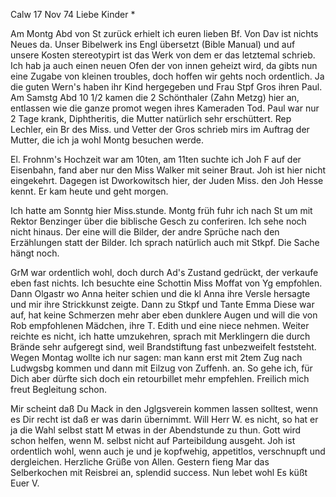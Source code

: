 Calw 17 Nov 74
Liebe Kinder <Fried>*

Am Montg Abd von St zurück erhielt ich euren lieben Bf. Von Dav ist nichts Neues da. Unser Bibelwerk ins Engl übersetzt (Bible Manual) und auf unsere Kosten stereotypirt ist das Werk von dem er das letztemal schrieb. 
Ich hab ja auch einen neuen Ofen der von innen geheizt wird, da gibts nun eine Zugabe von kleinen troubles, doch hoffen wir gehts noch ordentlich. 
Ja die guten Wern's haben ihr Kind hergegeben und Frau Stpf Gros ihren Paul. Am Samstg Abd 10 1/2 kamen die 2 Schönthaler (Zahn Metzg) hier an, entlassen wie die ganze promot wegen ihres Kameraden Tod. Paul war nur 2 Tage krank, Diphtheritis, die Mutter natürlich sehr erschüttert. Rep Lechler, ein Br des Miss. und Vetter der Gros schrieb mirs im Auftrag der Mutter, die ich ja wohl Montg besuchen werde.

El. Frohnm's Hochzeit war am 10ten, am 11ten suchte ich Joh F auf der Eisenbahn, fand aber nur den Miss Walker mit seiner Braut. Joh ist hier nicht eingekehrt. Dagegen ist Dworkowitsch hier, der Juden Miss. den Joh Hesse kennt. Er kam heute und geht morgen.

Ich hatte am Sonntg hier Miss.stunde. Montg früh fuhr ich nach St um mit Rektor Benzinger über die biblische Gesch zu conferiren. Ich sehe noch nicht hinaus. Der eine will die Bilder, der andre Sprüche nach den Erzählungen statt der Bilder. Ich sprach natürlich auch mit Stkpf. Die Sache hängt noch.

GrM war ordentlich wohl, doch durch Ad's Zustand gedrückt, der verkaufe eben fast nichts. Ich besuchte eine Schottin Miss Moffat von Yg empfohlen. Dann Olgastr wo Anna heiter schien und die kl Anna ihre Versle hersagte und mir ihre Strickkunst zeigte. Dann zu Stkpf und Tante Emma Diese war auf, hat keine Schmerzen mehr aber eben dunklere Augen und will die von Rob empfohlenen Mädchen, ihre T. Edith und eine niece nehmen. Weiter reichte es nicht, ich hatte umzukehren, sprach mit Merklingern die durch Brände sehr aufgeregt sind, weil Brandstiftung fast unbezweifelt feststeht. 
Wegen Montag wollte ich nur sagen: man kann erst mit 2tem Zug nach Ludwgsbg kommen und dann mit Eilzug von Zuffenh. an. So gehe ich, für Dich aber dürfte sich doch ein retourbillet mehr empfehlen. Freilich mich freut Begleitung schon.

Mir scheint daß Du Mack in den Jglgsverein kommen lassen solltest, wenn es Dir recht ist daß er was darin übernimmt. Will Herr W. es nicht, so hat er ja die Wahl selbst statt M etwas in der Abendstunde zu thun. Gott wird schon helfen, wenn M. selbst nicht auf Parteibildung ausgeht. 
Joh ist ordentlich wohl, wenn auch je und je kopfwehig, appetitlos, verschnupft und dergleichen. Herzliche Grüße von Allen. Gestern fieng Mar das Selberkochen mit Reisbrei an, splendid success. Nun lebet wohl  Es küßt Euer V.
